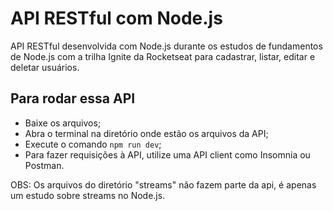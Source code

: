 # API RESTful com Node.js

API RESTful desenvolvida com Node.js durante os estudos de fundamentos de Node.js com a trilha Ignite da Rocketseat para cadastrar, listar, editar e deletar usuários.

## Para rodar essa API

- Baixe os arquivos;
- Abra o terminal na diretório onde estão os arquivos da API;
- Execute o comando `npm run dev`;
- Para fazer requisições à API, utilize uma API client como Insomnia ou Postman.

OBS: Os arquivos do diretório "streams" não fazem parte da api, é apenas um estudo sobre streams no Node.js.
